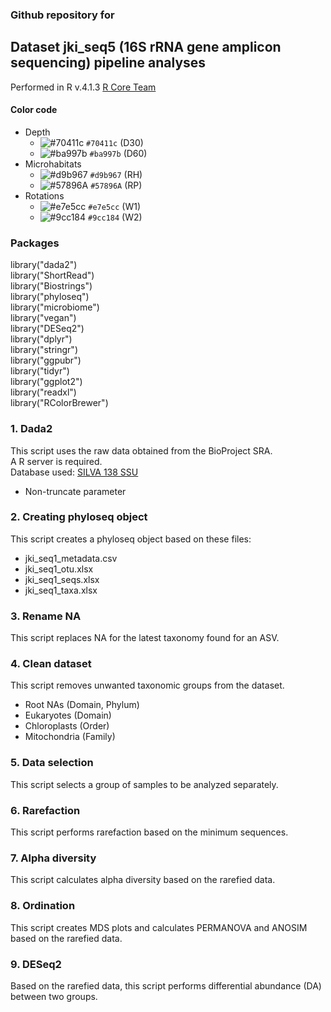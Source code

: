 ### Github repository for 

## Dataset jki_seq5 (16S rRNA gene amplicon sequencing) pipeline analyses
Performed in R v.4.1.3 [R Core Team](https://www.r-project.org)

#### Color code
- Depth
  - ![#70411c](https://placehold.co/15x15/70411c/70411c.png) `#70411c` (D30)
  - ![#ba997b](https://placehold.co/15x15/ba997b/ba997b.png) `#ba997b` (D60)
- Microhabitats
  - ![#d9b967](https://placehold.co/15x15/d9b967/d9b967.png) `#d9b967` (RH)
  - ![#57896A](https://placehold.co/15x15/57896A/57896A.png) `#57896A` (RP)
- Rotations
  - ![#e7e5cc](https://placehold.co/15x15/e7e5cc/e7e5cc.png) `#e7e5cc` (W1)
  - ![#9cc184](https://placehold.co/15x15/9cc184/9cc184.png) `#9cc184` (W2)

### Packages
library("dada2")\
library("ShortRead")\
library("Biostrings")\
library("phyloseq")\
library("microbiome")\
library("vegan")\
library("DESeq2") \
library("dplyr")\
library("stringr")\
library("ggpubr")\
library("tidyr")\
library("ggplot2")\
library("readxl")\
library("RColorBrewer")
  
### 1. Dada2
This script uses the raw data obtained from the BioProject SRA.\
A R server is required. \
Database used: [SILVA 138 SSU](https://www.arb-silva.de/documentation/release-138/) 
- Non-truncate parameter

### 2. Creating phyloseq object
This script creates a phyloseq object based on these files:

- jki_seq1_metadata.csv
- jki_seq1_otu.xlsx
- jki_seq1_seqs.xlsx
- jki_seq1_taxa.xlsx

### 3. Rename NA
This script replaces NA for the latest taxonomy found for an ASV.

### 4. Clean dataset
This script removes unwanted taxonomic groups from the dataset.
- Root NAs (Domain, Phylum)
- Eukaryotes (Domain)
- Chloroplasts (Order)
- Mitochondria (Family)

### 5. Data selection
This script selects a group of samples to be analyzed separately.

### 6. Rarefaction
This script performs rarefaction based on the minimum sequences.

### 7. Alpha diversity
This script calculates alpha diversity based on the rarefied data.

### 8. Ordination 
This script creates MDS plots and calculates PERMANOVA and ANOSIM based on the rarefied data.

### 9. DESeq2
Based on the rarefied data, this script performs differential abundance (DA) between two groups.
